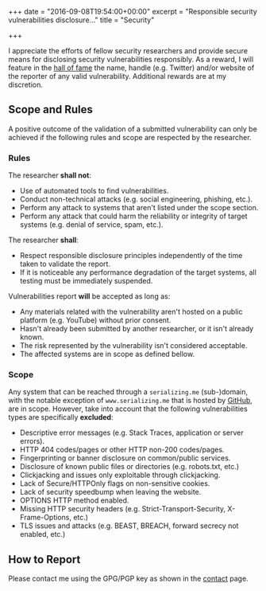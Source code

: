 +++
date = "2016-09-08T19:54:00+00:00"
excerpt = "Responsible security vulnerabilities disclosure..."
title = "Security"

+++

I appreciate the efforts of fellow security researchers and provide secure means for disclosing security vulnerabilities responsibly. As a reward, I will feature in the [hall of fame][2] the name, handle (e.g. Twitter) and/or website of the reporter of any valid vulnerability. Additional rewards are at my discretion.

## Scope and Rules

A positive outcome of the validation of a submitted vulnerability can only be achieved if the following rules and scope are respected by the researcher.

### Rules

The researcher __shall not__:

* Use of automated tools to find vulnerabilities.
* Conduct non-technical attacks (e.g. social engineering, phishing, etc.).
* Perform any attack to systems that aren't listed under the scope section.
* Perform any attack that could harm the reliability or integrity of target systems (e.g. denial of service, spam, etc.).

The researcher __shall__:

* Respect responsible disclosure principles independently of the time taken to validate the report.
* If it is noticeable any performance degradation of the target systems, all testing must be immediately suspended.

Vulnerabilities report __will__ be accepted as long as:

* Any materials related with the vulnerability aren't hosted on a public platform (e.g. YouTube) without prior consent.
* Hasn't already been submitted by another researcher, or it isn't already known.
* The risk represented by the vulnerability isn't considered acceptable.
* The affected systems are in scope as defined bellow.

### Scope

Any system that can be reached through a `serializing.me` (sub-)domain, with the notable exception of `www.serializing.me` that is hosted by [GitHub][3], are in scope. However, take into account that the following vulnerabilities types are specifically __excluded__:

* Descriptive error messages (e.g. Stack Traces, application or server errors).
* HTTP 404 codes/pages or other HTTP non-200 codes/pages.
* Fingerprinting or banner disclosure on common/public services.
* Disclosure of known public files or directories (e.g. robots.txt, etc.)
* Clickjacking and issues only exploitable through clickjacking.
* Lack of Secure/HTTPOnly flags on non-sensitive cookies.
* Lack of security speedbump when leaving the website.
* OPTIONS HTTP method enabled.
* Missing HTTP security headers (e.g. Strict-Transport-Security, X-Frame-Options, etc.)
* TLS issues and attacks (e.g. BEAST, BREACH, forward secrecy not enabled, etc.)

## How to Report

Please contact me using the GPG/PGP key as shown in the [contact][1] page.

[1]: /contacts/ "Contact Page"
[2]: /security/hall-of-fame/ "Hall of Fame"
[3]: https://www.github.com/ "GitHub"
